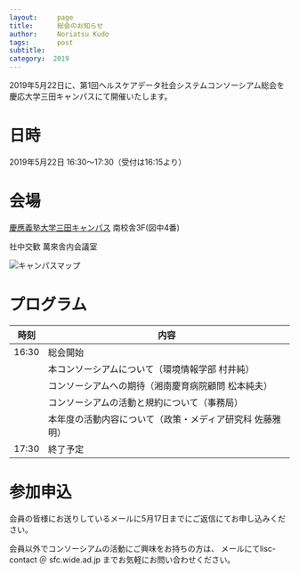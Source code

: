 ```yaml
---
layout:     page
title:      総会のお知らせ
author:     Noriatsu Kudo
tags: 		post 
subtitle:  	
category:  2019
---
```

<!-- Start Writing Below in Markdown -->
2019年5月22日に、第1回ヘルスケアデータ社会システムコンソーシアム総会を慶応大学三田キャンパスにて開催いたします。

# 日時
2019年5月22日 16:30～17:30（受付は16:15より）

# 会場
[慶應義塾大学三田キャンパス](https://www.keio.ac.jp/ja/maps/mita.html) 南校舎3F(図中4番)

社中交歓 萬來舎内会議室

![キャンパスマップ](https://www.keio.ac.jp/ja/assets/images/maps/mita/img_05_JA.jpg)

# プログラム
| 時刻 | 内容 |
|---|---|
|16:30|総会開始|
| 　 | 本コンソーシアムについて（環境情報学部 村井純） |
| 　 | コンソーシアムへの期待（湘南慶育病院顧問 松本純夫） |
| 　 | コンソーシアムの活動と規約について（事務局） |
| 　 | 本年度の活動内容について（政策・メディア研究科 佐藤雅明） |
| 17:30 | 終了予定 |



# 参加申込
会員の皆様にお送りしているメールに5月17日までにご返信にてお申し込みください。

会員以外でコンソーシアムの活動にご興味をお持ちの方は、 メールにてlisc-contact ＠ sfc.wide.ad.jp までお気軽にお問い合わせください。
